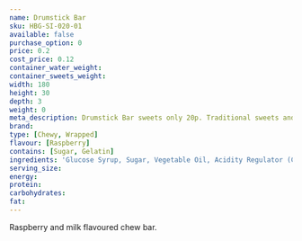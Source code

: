 ```yaml
---
name: Drumstick Bar
sku: HBG-SI-020-01
available: false
purchase_option: 0
price: 0.2
cost_price: 0.12
container_water_weight: 
container_sweets_weight: 
width: 180
height: 30
depth: 3
weight: 0
meta_description: Drumstick Bar sweets only 20p. Traditional sweets and more at Humbugs Confectionery Store. Specialists in satisfying your sweet tooth!
brand: 
type: [Chewy, Wrapped]
flavour: [Raspberry]
contains: [Sugar, Gelatin]
ingredients: 'Glucose Syrup, Sugar, Vegetable Oil, Acidity Regulator (Citric Acid), Gelatine, Emulsifier (Glycerol Mono Stearate), Flavouring, Natural Colours'
serving_size: 
energy: 
protein: 
carbohydrates: 
fat: 
---
```

Raspberry and milk flavoured chew bar.